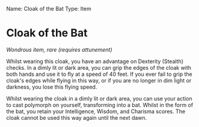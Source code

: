 Name: Cloak of the Bat
Type: Item

# Cloak of the Bat
_Wondrous item, rare (requires attunement)_

Whilst wearing this cloak, you have an advantage on Dexterity (Stealth) checks. In a dimly lit or dark area, you can grip the edges of the cloak with both hands and use it to fly at a speed of 40 feet. If you ever fail to grip the cloak's edges while flying in this way, or if you are no longer in dim light or darkness, you lose this flying speed.

Whilst wearing the cloak in a dimly lit or dark area, you can use your action to cast polymorph on yourself, transforming into a bat. Whilst in the form of the bat, you retain your Intelligence, Wisdom, and Charisma scores. The cloak cannot be used this way again until the next dawn.